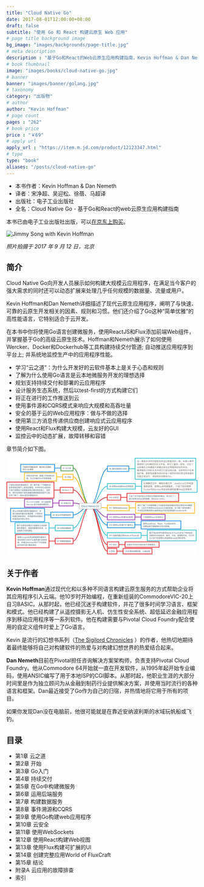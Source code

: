 ```yaml
---
title: "Cloud Native Go"
date: 2017-08-01T12:00:00+08:00
draft: false
subtitle: "使用 Go 和 React 构建云原生 Web 应用"
# page title background image
bg_image: "images/backgrounds/page-title.jpg"
# meta description
description : "基于Go和React的Web云原生应用构建指南，Kevin Hoffman & Dan Nemeth 著，宋净超、吴迎松、徐蓓、马超 译"
# book thumbnail
image: "images/books/cloud-native-go.jpg"
# banner
banner: "images/banner/golang.jpg"
# taxonomy
category: "出版物"
# author
author: "Kevin Hoffman"
# page count
pages : "262"
# book price
price : "￥69"
# apply url
apply_url : "https://item.m.jd.com/product/12123347.html"
# type
type: "book"
aliases: "/posts/cloud-native-go"
---
```


- 本书作者：Kevin Hoffman & Dan Nemeth
- 译者：宋净超、吴迎松、徐蓓、马超译
- 出版社：电子工业出版社
- 全名：Cloud Native Go - 基于Go和React的web云原生应用构建指南

本书已由电子工业出版社出版，可以[在京东上购买](https://item.m.jd.com/product/12123347.html)。

![Jimmy Song with Kevin Hoffman](/images/books/jimmy-song-with-kevein-hoffman.jpg)

*照片拍摄于 2017 年 9 月 12 日，北京*

## 简介

Cloud Native Go向开发人员展示如何构建大规模云应用程序，在满足当今客户的强大需求的同时还可以动态扩展来处理几乎任何规模的数据量、流量或用户。

Kevin Hoffman和Dan Nemeth详细描述了现代云原生应用程序，阐明了与快速、可靠的云原生开发相关的因素、规则和习惯。他们还介绍了Go这种“简单优雅”的高性能语言，它特别适合于云开发。

在本书中你将使用Go语言创建微服务，使用ReactJS和Flux添加前端Web组件，并掌握基于Go的高级云原生技术。Hoffman和Nemeth展示了如何使用Wercker、Docker和Dockerhub等工具构建持续交付管道; 自动推送应用程序到平台上; 并系统地监控生产中的应用程序性能。

-  学习“云之道”：为什么开发好的云软件基本上是关于心态和规则
-  了解为什么使用Go语言是云本地微服务开发的理想选择
-  规划支持持续交付和部署的云应用程序
-  设计服务生态系统，然后以test-first的方式构建它们
-  将正在进行的工作推送到云
-  使用事件源和CQRS模式来响应大规模和高吞吐量
-  安全的基于云的Web应用程序：做与不做的选择
-  使用第三方消息传递供应商创建响应式云应用程序
-  使用React和Flux构建大规模，云友好的GUI
-  监控云中的动态扩展，故障转移和容错

章节简介如下图。

![Cloud Native Go各章节简介](cloud-native-go-abstract.png)

## 关于作者

**Kevin Hoffman**通过现代化和以多种不同语言构建云原生服务的方式帮助企业将其应用程序引入云端。他10岁时开始编程，在重新组装的CommodoreVIC-20上自习BASIC。从那时起，他已经沉迷于构建软件，并花了很多时间学习语言、框架和模式。他已经构建了从遥控摄影无人机、仿生性安全系统、超低延迟金融应用程序到移动应用程序等一系列软件。他在构建需要与Pivotal Cloud Foundry配合使用的自定义组件时爱上了Go语言。

Kevin 是流行的幻想书系列（[The Sigilord Chronicles](http://amzn.to/2fc8iES) ）的作者，他热切地期待着最终能够将自己对构建软件的热爱与对构建幻想世界的热爱结合起来。

**Dan Nemeth**目前在Pivotal担任咨询解决方案架构师，负责支持Pivotal Cloud Foundry。他从Commodore 64开始就一直在开发软件，从1995年起开始专业编码，使用ANSIC编写了用于本地ISP的CGI脚本。从那时起，他职业生涯的大部分时间里是作为独立顾问为从金融到制药行业提供解决方案，并使用当时流行的各种语言和框架。Dan最近接受了Go作为自己的归宿，并热情地将它用于所有的项目。

如果你发现Dan没在电脑前，他很可能就是在靠近安纳波利斯的水域玩帆船或飞钓。

## 目录

- 第1章 云之道
- 第2章  开始
- 第3章  Go入门
- 第4章  持续交付
- 第5章  在Go中构建微服务
- 第6章  运用后端服务
- 第7章  构建数据服务
- 第8章  事件溯源和CQRS
- 第9章  使用Go构建web应用程序
- 第10章  云安全
- 第11章  使用WebSockets
- 第12章  使用React构建Web视图
- 第13章  使用Flux构建可扩展的UI
- 第14章  创建完整应用World of FluxCraft
- 第15章  结论
- 附录A  云应用的故障排查
- 索引
